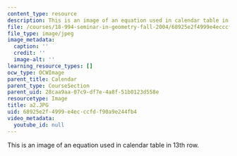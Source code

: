 ```yaml
---
content_type: resource
description: This is an image of an equation used in calendar table in 13th row.
file: /courses/18-994-seminar-in-geometry-fall-2004/68925e2f4999e4ecccfdf90a9e244fb4_a2.JPG
file_type: image/jpeg
image_metadata:
  caption: ''
  credit: ''
  image-alt: ''
learning_resource_types: []
ocw_type: OCWImage
parent_title: Calendar
parent_type: CourseSection
parent_uid: 28caa9aa-07c9-df7e-4a8f-51b0123d558e
resourcetype: Image
title: a2.JPG
uid: 68925e2f-4999-e4ec-ccfd-f90a9e244fb4
video_metadata:
  youtube_id: null
---
```

This is an image of an equation used in calendar table in 13th row.

